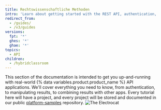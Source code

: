 ```yaml
---
title: Rechtswissenschaftliche Methoden
intro: 'Learn about getting started with the REST API, authentication, and how to use the REST API for a variety of tasks.'
redirect_from:
  - /guides/
  - /v3/guides
versions:
  fpt: '*'
  ghes: '*'
  ghae: '*'
topics:
  - API
children:
  - /hybridclassroom
---
```

This section of the documentation is intended to get you up-and-running with
real-world {% data variables.product.product_name %} API applications. We'll cover everything you need to know, from
authentication, to manipulating results, to combining results with other apps.
Every tutorial here will have a project, and every project will be
stored and documented in our public
[platform-samples](https://github.com/github/platform-samples) repository.
![The Electrocat](/assets/images/electrocat.png)
